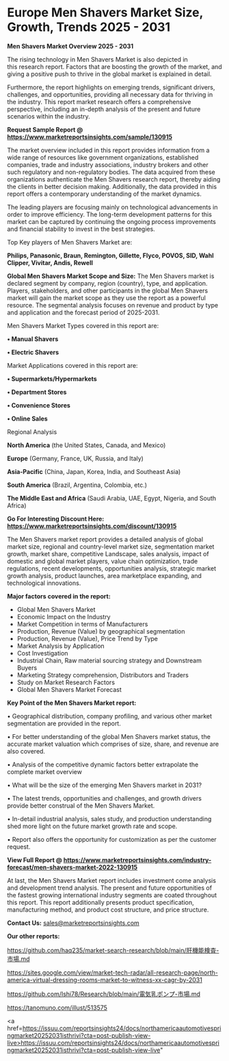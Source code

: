 # Europe Men Shavers Market Size, Growth, Trends 2025 - 2031

<Strong> Men Shavers Market Overview 2025 - 2031</strong>

The rising technology in Men Shavers Market is also depicted in this research report. Factors that are boosting the growth of the market, and giving a positive push to thrive in the global market is explained in detail.

Furthermore, the report highlights on emerging trends, significant drivers, challenges, and opportunities, providing all necessary data for thriving in the industry. This report market research offers a comprehensive perspective, including an in-depth analysis of the present and future scenarios within the industry.

<strong>Request Sample Report @ <a href=https://www.marketreportsinsights.com/sample/130915>https://www.marketreportsinsights.com/sample/130915</a></strong>

The market overview included in this report provides information from a wide range of resources like government organizations, established companies, trade and industry associations, industry brokers and other such regulatory and non-regulatory bodies. The data acquired from these organizations authenticate the Men Shavers research report, thereby aiding the clients in better decision making. Additionally, the data provided in this report offers a contemporary understanding of the market dynamics.

The leading players are focusing mainly on technological advancements in order to improve efficiency. The long-term development patterns for this market can be captured by continuing the ongoing process improvements and financial stability to invest in the best strategies.

Top Key players of Men Shavers Market are:

<strong>Philips, Panasonic, Braun, Remington, Gillette, Flyco, POVOS, SID, Wahl Clipper, Vivitar, Andis, Rewell</strong>

<strong><b>Global Men Shavers Market Scope and Size:</b></strong>
The Men Shavers market is declared segment by company, region (country), type, and application. Players, stakeholders, and other participants in the global Men Shavers market will gain the market scope as they use the report as a powerful resource. The segmental analysis focuses on revenue and product by type and application and the forecast period of 2025-2031.

Men Shavers Market Types covered in this report are:

<strong>• Manual Shavers

• Electric Shavers</strong>

Market Applications covered in this report are:

<strong>• Supermarkets/Hypermarkets

• Department Stores

• Convenience Stores

• Online Sales</strong> 

Regional Analysis

<strong>North America</strong> (the United States, Canada, and Mexico)

<strong>Europe</strong> (Germany, France, UK, Russia, and Italy)

<strong>Asia-Pacific</strong> (China, Japan, Korea, India, and Southeast Asia)

<strong>South America</strong> (Brazil, Argentina, Colombia, etc.)

<strong>The Middle East and Africa</strong> (Saudi Arabia, UAE, Egypt, Nigeria, and South Africa)

<strong>Go For Interesting Discount Here: <a href=https://www.marketreportsinsights.com/discount/130915>https://www.marketreportsinsights.com/discount/130915</a></strong>

The Men Shavers market report provides a detailed analysis of global market size, regional and country-level market size, segmentation market growth, market share, competitive Landscape, sales analysis, impact of domestic and global market players, value chain optimization, trade regulations, recent developments, opportunities analysis, strategic market growth analysis, product launches, area marketplace expanding, and technological innovations.

<strong><b>Major factors covered in the report:</b></strong>
<ul>
  <li>Global Men Shavers Market </li>
  <li>Economic Impact on the Industry</li>
  <li>Market Competition in terms of Manufacturers</li>
  <li>Production, Revenue (Value) by geographical segmentation</li>
  <li>Production, Revenue (Value), Price Trend by Type</li>
  <li>Market Analysis by Application</li>
  <li>Cost Investigation</li>
  <li>Industrial Chain, Raw material sourcing strategy and Downstream Buyers</li>
  <li>Marketing Strategy comprehension, Distributors and Traders</li>
  <li>Study on Market Research Factors</li>
  <li>Global Men Shavers Market Forecast</li>
</ul>

<strong><b>Key Point of the Men Shavers Market report:</b></strong>

• Geographical distribution, company profiling, and various other market segmentation are provided in the report.

• For better understanding of the global Men Shavers market status, the accurate market valuation which comprises of size, share, and revenue are also covered.

• Analysis of the competitive dynamic factors better extrapolate the complete market overview

• What will be the size of the emerging Men Shavers market in 2031?

• The latest trends, opportunities and challenges, and growth drivers provide better construal of the Men Shavers Market.

• In-detail industrial analysis, sales study, and production understanding shed more light on the future market growth rate and scope.

• Report also offers the opportunity for customization as per the customer request.

<strong><b>View Full Report @ <a href=https://www.marketreportsinsights.com/industry-forecast/men-shavers-market-2022-130915>https://www.marketreportsinsights.com/industry-forecast/men-shavers-market-2022-130915</a></b></strong>


At last, the Men Shavers Market report includes investment come analysis and development trend analysis. The present and future opportunities of the fastest growing international industry segments are coated throughout this report. This report additionally presents product specification, manufacturing method, and product cost structure, and price structure.

<strong>Contact Us:</strong>
sales@marketreportsinsights.com

<strong>Our other reports:</strong>

<a href=https://github.com/haq235/market-search-research/blob/main/肝機能検査-市場.md>https://github.com/haq235/market-search-research/blob/main/肝機能検査-市場.md</a>

<a href=https://sites.google.com/view/market-tech-radar/all-research-page/north-america-virtual-dressing-rooms-market-to-witness-xx-cagr-by-2031>https://sites.google.com/view/market-tech-radar/all-research-page/north-america-virtual-dressing-rooms-market-to-witness-xx-cagr-by-2031</a>

<a href=https://github.com/Ishi78/Research/blob/main/電気乳ポンプ-市場.md>https://github.com/Ishi78/Research/blob/main/電気乳ポンプ-市場.md</a>

<a href=https://tanomuno.com/illust/513575>https://tanomuno.com/illust/513575</a>

<a href=https://issuu.com/reportsinsights24/docs/northamericaautomotivespringmarket20252031isthrivi?cta=post-publish-view-live>https://issuu.com/reportsinsights24/docs/northamericaautomotivespringmarket20252031isthrivi?cta=post-publish-view-live</a>"
